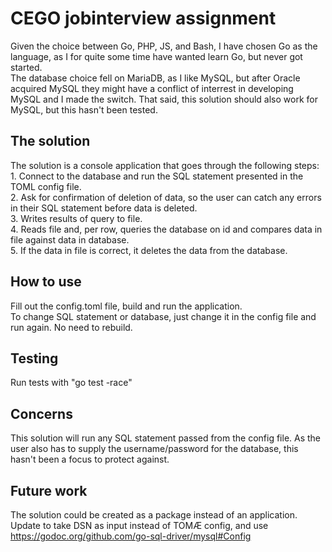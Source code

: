 # CEGO jobinterview assignment
Given the choice between Go, PHP, JS, and Bash, I have chosen Go as the language, as I for quite some time have wanted learn Go, but never got started. <br />
The database choice fell on MariaDB, as I like MySQL, but after Oracle acquired MySQL they might have a conflict of interrest in developing MySQL and I made the switch. That said, this solution should also work for MySQL, but this hasn't been tested. <br />

## The solution
The solution is a console application that goes through the following steps: <br />
	1. Connect to the database and run the SQL statement presented in the TOML config file. <br />
	2. Ask for confirmation of deletion of data, so the user can catch any errors in their SQL statement before data is deleted. <br />
	3. Writes results of query to file. <br />
	4. Reads file and, per row, queries the database on id and compares data in file against data in database. <br />
	5. If the data in file is correct, it deletes the data from the database. <br />

## How to use
Fill out the config.toml file, build and run the application. <br />
To change SQL statement or database, just change it in the config file and run again. No need to rebuild. <br />


## Testing
Run tests with "go test -race"

## Concerns
This solution will run any SQL statement passed from the config file. As the user also has to supply the username/password for the database, this hasn't been a focus to protect against. <br />

## Future work
The solution could be created as a package instead of an application. <br />
Update to take DSN as input instead of TOMÆ config, and use https://godoc.org/github.com/go-sql-driver/mysql#Config


